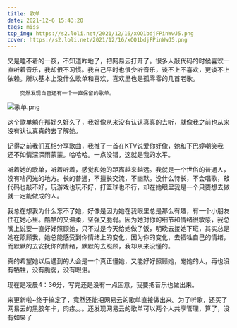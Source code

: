 ```yaml
---
title: 歌单
date: 2021-12-6 15:43:20
tags: miss
top_img: https://s2.loli.net/2021/12/16/xOQ1bdjFPinWwJ5.png
cover: https://s2.loli.net/2021/12/16/xOQ1bdjFPinWwJ5.png
---
```


​		又是睡不着的一夜，不知道咋地了，把网易云打开了。很多人敲代码的时候喜欢一直听着音乐，我却很不习惯。我自己平时也很少听音乐，谈不上不喜欢，更谈不上依赖。所以基本上没什么歌单和喜欢，喜欢里也是孤零零的几首老歌。

 		突然发现自己还有一个一直保留的歌单。

![歌单.png](https://s2.loli.net/2021/12/16/8AqC3GNJDVuXBKe.png)

这个歌单躺在那好久好久了，我好像从来没有认认真真的去听，就像我之前也从来没有认认真真的去了解她。

记得之前我们互相分享歌曲，我推了一首在KTV说爱你好像，她和下巴婷嘲笑我还不如情深深雨蒙蒙。哈哈哈。一点没错，这就是我的水平。

听着她的歌单，听着听着，感觉和她的距离越来越远。我就是一个世俗的普通人，没有啥闪光的地方。长的普通，不擅长交流，不幽默。没什么特长，不会唱歌，敲代码也敲不好，玩游戏也玩不好，打篮球也不行，却在她眼里我是一个只要想去做就一定能做成的人。

我总在想我为什么忘不了她，好像是因为她在我眼里总是那么有趣，有一个小朋友住在她心里。酷酷的又温柔，坚强又脆弱。因为她对你的细节和情绪很敏感，我总嘴上说要一直好好照顾她，只不过是今天给她做了饭，明晚去接她下班，其实总是她在照顾我，她总能感受到你情绪上的变化，因为你的变化，去牺牲自己的情绪，而默默的去安抚你的情绪，默默的去照顾，我却从来没懂的。

真的希望她以后遇到的人会是一个真正懂她，又能好好照顾她，宠她的人，再也没有牺牲，没有脆弱，没有眼泪。

现在是凌晨4：36分，写完还是没有一点困意，我要把音乐也做出来。



来更新啦~终于搞定了，竟然还能把网易云的歌单直接做出来。为了听歌，还买了网易云的黑胶年卡，肉疼。。。还发现网易云的歌单可以两个人共享管理，算了，没有如果了

